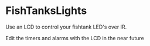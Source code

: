 FishTanksLights
===============

Use an LCD to control your fishtank LED's over IR.

Edit the timers and alarms with the LCD in the near future


